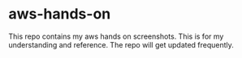 # aws-hands-on
This repo contains my aws hands on screenshots. 
This is for my understanding and reference.
The repo will get updated frequently.

